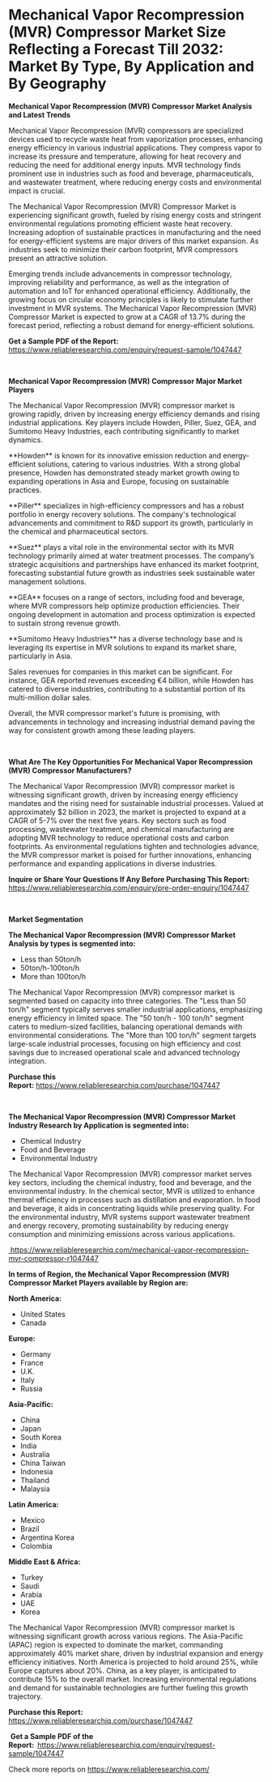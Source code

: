 <p><h1>Mechanical Vapor Recompression (MVR) Compressor Market Size Reflecting a Forecast Till 2032: Market By Type, By Application and By Geography</h1></p><p><strong>Mechanical Vapor Recompression (MVR) Compressor Market Analysis and Latest Trends</strong></p>
<p><p>Mechanical Vapor Recompression (MVR) compressors are specialized devices used to recycle waste heat from vaporization processes, enhancing energy efficiency in various industrial applications. They compress vapor to increase its pressure and temperature, allowing for heat recovery and reducing the need for additional energy inputs. MVR technology finds prominent use in industries such as food and beverage, pharmaceuticals, and wastewater treatment, where reducing energy costs and environmental impact is crucial.</p><p>The Mechanical Vapor Recompression (MVR) Compressor Market is experiencing significant growth, fueled by rising energy costs and stringent environmental regulations promoting efficient waste heat recovery. Increasing adoption of sustainable practices in manufacturing and the need for energy-efficient systems are major drivers of this market expansion. As industries seek to minimize their carbon footprint, MVR compressors present an attractive solution.</p><p>Emerging trends include advancements in compressor technology, improving reliability and performance, as well as the integration of automation and IoT for enhanced operational efficiency. Additionally, the growing focus on circular economy principles is likely to stimulate further investment in MVR systems. The Mechanical Vapor Recompression (MVR) Compressor Market is expected to grow at a CAGR of 13.7% during the forecast period, reflecting a robust demand for energy-efficient solutions.</p></p>
<p><strong>Get a Sample PDF of the Report:&nbsp;</strong> <a href="https://www.reliableresearchiq.com/enquiry/request-sample/1047447?utm_campaign=2455&utm_medium=2&utm_source=Github&utm_content=ia&utm_term=22032025&utm_id=mechanical-vapor-recompression-mvr-compressor">https://www.reliableresearchiq.com/enquiry/request-sample/1047447</a></p>
<p>&nbsp;</p>
<p><strong>Mechanical Vapor Recompression (MVR) Compressor Major Market Players</strong></p>
<p><p>The Mechanical Vapor Recompression (MVR) compressor market is growing rapidly, driven by increasing energy efficiency demands and rising industrial applications. Key players include Howden, Piller, Suez, GEA, and Sumitomo Heavy Industries, each contributing significantly to market dynamics.</p><p>**Howden** is known for its innovative emission reduction and energy-efficient solutions, catering to various industries. With a strong global presence, Howden has demonstrated steady market growth owing to expanding operations in Asia and Europe, focusing on sustainable practices. </p><p>**Piller** specializes in high-efficiency compressors and has a robust portfolio in energy recovery solutions. The company's technological advancements and commitment to R&D support its growth, particularly in the chemical and pharmaceutical sectors. </p><p>**Suez** plays a vital role in the environmental sector with its MVR technology primarily aimed at water treatment processes. The company’s strategic acquisitions and partnerships have enhanced its market footprint, forecasting substantial future growth as industries seek sustainable water management solutions.</p><p>**GEA** focuses on a range of sectors, including food and beverage, where MVR compressors help optimize production efficiencies. Their ongoing development in automation and process optimization is expected to sustain strong revenue growth.</p><p>**Sumitomo Heavy Industries** has a diverse technology base and is leveraging its expertise in MVR solutions to expand its market share, particularly in Asia. </p><p>Sales revenues for companies in this market can be significant. For instance, GEA reported revenues exceeding €4 billion, while Howden has catered to diverse industries, contributing to a substantial portion of its multi-million dollar sales.</p><p>Overall, the MVR compressor market's future is promising, with advancements in technology and increasing industrial demand paving the way for consistent growth among these leading players.</p></p>
<p>&nbsp;</p>
<p><strong>What Are The Key Opportunities For Mechanical Vapor Recompression (MVR) Compressor Manufacturers?</strong></p>
<p><p>The Mechanical Vapor Recompression (MVR) compressor market is witnessing significant growth, driven by increasing energy efficiency mandates and the rising need for sustainable industrial processes. Valued at approximately $2 billion in 2023, the market is projected to expand at a CAGR of 5-7% over the next five years. Key sectors such as food processing, wastewater treatment, and chemical manufacturing are adopting MVR technology to reduce operational costs and carbon footprints. As environmental regulations tighten and technologies advance, the MVR compressor market is poised for further innovations, enhancing performance and expanding applications in diverse industries.</p></p>
<p><strong>Inquire or Share Your Questions If Any Before Purchasing This Report:</strong> <a href="https://www.reliableresearchiq.com/enquiry/pre-order-enquiry/1047447?utm_campaign=2455&utm_medium=2&utm_source=Github&utm_content=ia&utm_term=22032025&utm_id=mechanical-vapor-recompression-mvr-compressor">https://www.reliableresearchiq.com/enquiry/pre-order-enquiry/1047447</a></p>
<p>&nbsp;</p>
<p><strong>Market Segmentation</strong></p>
<p><strong>The Mechanical Vapor Recompression (MVR) Compressor Market Analysis by types is segmented into:</strong></p>
<p><ul><li>Less than 50ton/h</li><li>50ton/h-100ton/h</li><li>More than 100ton/h</li></ul></p>
<p><p>The Mechanical Vapor Recompression (MVR) compressor market is segmented based on capacity into three categories. The "Less than 50 ton/h" segment typically serves smaller industrial applications, emphasizing energy efficiency in limited space. The "50 ton/h - 100 ton/h" segment caters to medium-sized facilities, balancing operational demands with environmental considerations. The "More than 100 ton/h" segment targets large-scale industrial processes, focusing on high efficiency and cost savings due to increased operational scale and advanced technology integration.</p></p>
<p><strong>Purchase this Report:&nbsp;</strong><a href="https://www.reliableresearchiq.com/purchase/1047447?utm_campaign=2455&utm_medium=2&utm_source=Github&utm_content=ia&utm_term=22032025&utm_id=mechanical-vapor-recompression-mvr-compressor">https://www.reliableresearchiq.com/purchase/1047447</a></p>
<p>&nbsp;</p>
<p><strong>The Mechanical Vapor Recompression (MVR) Compressor Market Industry Research by Application is segmented into:</strong></p>
<p><ul><li>Chemical Industry</li><li>Food and Beverage</li><li>Environmental Industry</li></ul></p>
<p><p>The Mechanical Vapor Recompression (MVR) compressor market serves key sectors, including the chemical industry, food and beverage, and the environmental industry. In the chemical sector, MVR is utilized to enhance thermal efficiency in processes such as distillation and evaporation. In food and beverage, it aids in concentrating liquids while preserving quality. For the environmental industry, MVR systems support wastewater treatment and energy recovery, promoting sustainability by reducing energy consumption and minimizing emissions across various applications.</p></p>
<p><a href="https://www.reliableresearchiq.com/mechanical-vapor-recompression-mvr-compressor-r1047447?utm_campaign=2455&utm_medium=2&utm_source=Github&utm_content=ia&utm_term=22032025&utm_id=mechanical-vapor-recompression-mvr-compressor">&nbsp;https://www.reliableresearchiq.com/mechanical-vapor-recompression-mvr-compressor-r1047447</a></p>
<p><strong>In terms of Region, the Mechanical Vapor Recompression (MVR) Compressor Market Players available by Region are:</strong></p>
<p>
    <p> <strong> North America: </strong>
        <ul>
            <li>United States</li>
            <li>Canada</li>
        </ul>
        </p> 
    <p> <strong> Europe: </strong>
        <ul>
            <li>Germany</li>
            <li>France</li>
            <li>U.K.</li>
            <li>Italy</li>
            <li>Russia</li>
        </ul>
        </p> 
    <p> <strong> Asia-Pacific: </strong>
        <ul>
            <li>China</li>
            <li>Japan</li>
            <li>South Korea</li>
            <li>India</li>
            <li>Australia</li>
            <li>China Taiwan</li>
            <li>Indonesia</li>
            <li>Thailand</li>
            <li>Malaysia</li>
        </ul>
        </p> 
    <p> <strong> Latin America: </strong>
        <ul>
            <li>Mexico</li>
            <li>Brazil</li>
            <li>Argentina Korea</li>
            <li>Colombia</li>
        </ul>
        </p> 
    <p> <strong> Middle East & Africa: </strong>
        <ul>
            <li>Turkey</li>
            <li>Saudi</li>
            <li>Arabia</li>
            <li>UAE</li>
            <li>Korea</li>
        </ul>
    </p>
    </p>
<p><p>The Mechanical Vapor Recompression (MVR) compressor market is witnessing significant growth across various regions. The Asia-Pacific (APAC) region is expected to dominate the market, commanding approximately 40% market share, driven by industrial expansion and energy efficiency initiatives. North America is projected to hold around 25%, while Europe captures about 20%. China, as a key player, is anticipated to contribute 15% to the overall market. Increasing environmental regulations and demand for sustainable technologies are further fueling this growth trajectory.</p></p>
<p><strong>Purchase this Report: </strong><a href="https://www.reliableresearchiq.com/purchase/1047447?utm_campaign=2455&utm_medium=2&utm_source=Github&utm_content=ia&utm_term=22032025&utm_id=mechanical-vapor-recompression-mvr-compressor">https://www.reliableresearchiq.com/purchase/1047447</a></p>
<p>&nbsp;<strong>Get a Sample PDF of the Report:&nbsp;&nbsp;</strong><a href="https://www.reliableresearchiq.com/enquiry/request-sample/1047447?utm_campaign=2455&utm_medium=2&utm_source=Github&utm_content=ia&utm_term=22032025&utm_id=mechanical-vapor-recompression-mvr-compressor">https://www.reliableresearchiq.com/enquiry/request-sample/1047447</a></p>
<p><strong></strong></p>
<p>Check more reports on <a href="https://www.reliableresearchiq.com/?utm_campaign=2455&utm_medium=2&utm_source=Github&utm_content=ia&utm_term=22032025&utm_id=mechanical-vapor-recompression-mvr-compressor">https://www.reliableresearchiq.com/</a></p>